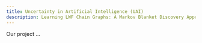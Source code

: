 ```yaml
---
title: Uncertainty in Artificial Intelligence (UAI)
description: Learning LWF Chain Graphs: A Markov Blanket Discovery Approach
---
```


Our project ...
